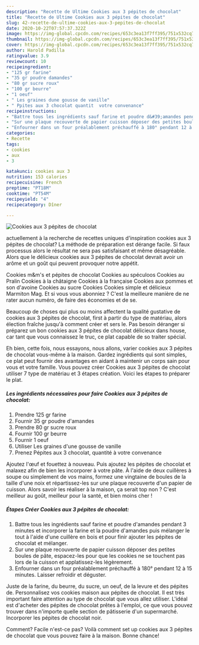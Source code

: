 ```yaml
---
description: "Recette de Ultime Cookies aux 3 pépites de chocolat"
title: "Recette de Ultime Cookies aux 3 pépites de chocolat"
slug: 42-recette-de-ultime-cookies-aux-3-pepites-de-chocolat
date: 2020-10-22T07:57:37.322Z
image: https://img-global.cpcdn.com/recipes/653c3ea13f7ff395/751x532cq70/cookies-aux-3-pepites-de-chocolat-photo-principale-de-la-recette.jpg
thumbnail: https://img-global.cpcdn.com/recipes/653c3ea13f7ff395/751x532cq70/cookies-aux-3-pepites-de-chocolat-photo-principale-de-la-recette.jpg
cover: https://img-global.cpcdn.com/recipes/653c3ea13f7ff395/751x532cq70/cookies-aux-3-pepites-de-chocolat-photo-principale-de-la-recette.jpg
author: Harold Padilla
ratingvalue: 3.9
reviewcount: 10
recipeingredient:
- "125 gr farine"
- "35 gr poudre damandes"
- "80 gr sucre roux"
- "100 gr beurre"
- "1 oeuf"
- " Les graines dune gousse de vanille"
- " Ppites aux 3 chocolat quantit  votre convenance"
recipeinstructions:
- "Battre tous les ingrédients sauf farine et poudre d&#39;amandes pendant 3 minutes et incorporer la farine et la poudre d&#39;amandes puis mélanger le tout à l&#39;aide d&#39;une cuillère en bois et pour finir ajouter les pépites de chocolat et mélanger."
- "Sur une plaque recouverte de papier cuisson déposer des petites boules de pâte, espacez-les pour que les cookies ne se touchent pas lors de la cuisson et applatissez-les légèrement."
- "Enfourner dans un four préalablement préchauffé à 180° pendant 12 à 15 minutes. Laisser refroidir et déguster."
categories:
- Recette
tags:
- cookies
- aux
- 3

katakunci: cookies aux 3 
nutrition: 153 calories
recipecuisine: French
preptime: "PT18M"
cooktime: "PT54M"
recipeyield: "4"
recipecategory: Dîner

---
```



![Cookies aux 3 pépites de chocolat](https://img-global.cpcdn.com/recipes/653c3ea13f7ff395/751x532cq70/cookies-aux-3-pepites-de-chocolat-photo-principale-de-la-recette.jpg)

actuellement à la recherche de recettes uniques d'inspiration cookies aux 3 pépites de chocolat? La méthode de préparation est dérange facile. Si faux processus alors le résultat ne sera pas satisfaisant et même désagréable. Alors que le délicieux cookies aux 3 pépites de chocolat devrait avoir un arôme et un goût qui peuvent provoquer notre appétit.

Cookies m&amp;m&#39;s et pépites de chocolat Cookies au spéculoos Cookies au Pralin Cookies à la châtaigne Cookies à la française Cookies aux pommes et son d&#39;avoine Cookies au sucre Cookies Cookies simple et délicieux Marmiton Mag. Et si vous vous abonniez ? C&#39;est la meilleure manière de ne rater aucun numéro, de faire des économies et de se.

Beaucoup de choses qui plus ou moins affectent la qualité gustative de cookies aux 3 pépites de chocolat, first à partir du type de matériau, alors élection fraîche jusqu'à comment créer et sers le. Pas besoin déranger si préparez un bon cookies aux 3 pépites de chocolat délicieux dans house, car tant que vous connaissez le truc, ce plat capable de so traiter spécial.


Eh bien, cette fois, nous essayons, nous allons, varier cookies aux 3 pépites de chocolat vous-même à la maison. Gardez ingrédients qui sont simples, ce plat peut fournir des avantages en aidant à maintenir un corps sain pour vous et votre famille. Vous pouvez créer Cookies aux 3 pépites de chocolat utiliser 7 type de matériau et 3 étapes création. Voici les étapes to préparer le plat.

<!--inarticleads1-->

##### Les ingrédients nécessaires pour faire Cookies aux 3 pépites de chocolat:

1. Prendre 125 gr farine
1. Fournir 35 gr poudre d&#39;amandes
1. Prendre 80 gr sucre roux
1. Fournir 100 gr beurre
1. Fournir 1 oeuf
1. Utiliser  Les graines d&#39;une gousse de vanille
1. Prenez  Pépites aux 3 chocolat, quantité à votre convenance


Ajoutez l&#39;œuf et fouettez à nouveau. Puis ajoutez les pépites de chocolat et malaxez afin de bien les incorporer à votre pâte. À l&#39;aide de deux cuillères à soupe ou simplement de vos mains, formez une vingtaine de boules de la taille d&#39;une noix et répartissez-les sur une plaque recouverte d&#39;un papier de cuisson. Alors savoir les réaliser à la maison, ça serait top non ? C&#39;est meilleur au goût, meilleur pour la santé, et bien moins cher ! 

<!--inarticleads2-->

##### Étapes Créer Cookies aux 3 pépites de chocolat:

1. Battre tous les ingrédients sauf farine et poudre d&#39;amandes pendant 3 minutes et incorporer la farine et la poudre d&#39;amandes puis mélanger le tout à l&#39;aide d&#39;une cuillère en bois et pour finir ajouter les pépites de chocolat et mélanger.
1. Sur une plaque recouverte de papier cuisson déposer des petites boules de pâte, espacez-les pour que les cookies ne se touchent pas lors de la cuisson et applatissez-les légèrement.
1. Enfourner dans un four préalablement préchauffé à 180° pendant 12 à 15 minutes. Laisser refroidir et déguster.


Juste de la farine, du beurre, du sucre, un oeuf, de la levure et des pépites de. Personnalisez vos cookies maison aux pépites de chocolat. Il est très important faire attention au type de chocolat que vous allez utiliser. L&#39;idéal est d&#39;acheter des pépites de chocolat prêtes à l&#39;emploi, ce que vous pouvez trouver dans n&#39;importe quelle section de pâtisserie d&#39;un supermarché. Incorporer les pépites de chocolat noir. 


Comment? Facile n'est-ce pas? Voilà comment set up cookies aux 3 pépites de chocolat que vous pouvez faire à la maison. Bonne chance!
